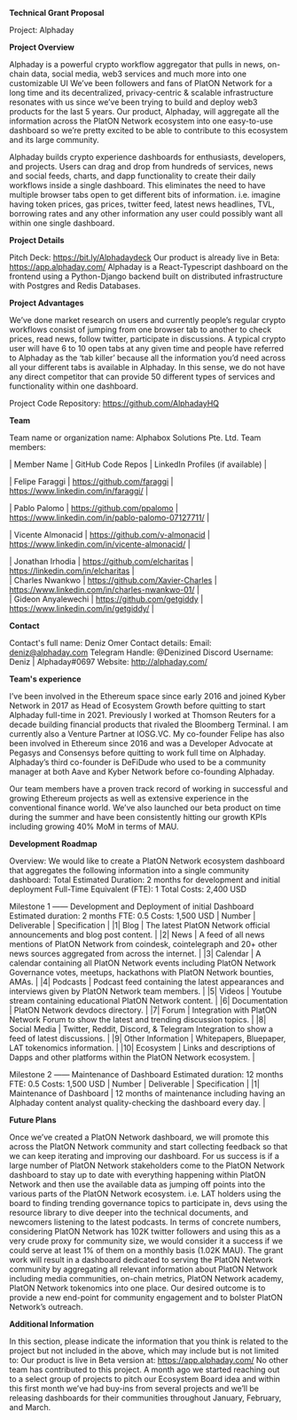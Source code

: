 **Technical Grant Proposal**

Project: Alphaday

**Project Overview**

Alphaday is a powerful crypto workflow aggregator that pulls in news, on-chain data, social media, web3 services and much more into one customizable UI
We’ve been followers and fans of PlatON Network for a long time and its decentralized, privacy-centric & scalable infrastructure resonates with us since we’ve been trying to build and deploy web3 products for the last 5 years. Our product, Alphaday, will aggregate all the information across the PlatON Network ecosystem into one easy-to-use dashboard so we’re pretty excited to be able to contribute to this ecosystem and its large community.

Alphaday builds crypto experience dashboards for enthusiasts, developers, and projects. Users can drag and drop from hundreds of services, news and social feeds, charts, and dapp functionality to create their daily workflows inside a single dashboard. This eliminates the need to have multiple browser tabs open to get different bits of information. i.e. imagine having token prices, gas prices, twitter feed, latest news headlines, TVL, borrowing rates and any other information any user could possibly want all within one single dashboard. 

**Project Details**

Pitch Deck: https://bit.ly/Alphadaydeck
Our product is already live in Beta: https://app.alphaday.com/
Alphaday is a React-Typescript dashboard on the frontend using a Python-Django backend built on distributed infrastructure with Postgres and Redis Databases.

**Project Advantages**

We’ve done market research on users and currently people’s regular crypto workflows consist of jumping from one browser tab to another to check prices, read news, follow twitter, participate in discussions. A typical crypto user will have 6 to 10 open tabs at any given time and people have referred to Alphaday as the ‘tab killer’ because all the information you’d need across all your different tabs is available in Alphaday. In this sense, we do not have any direct competitor that can provide 50 different types of services and functionality within one dashboard.

Project Code Repository:
https://github.com/AlphadayHQ

**Team**

Team name or organization name: Alphabox Solutions Pte. Ltd.
Team members:

| Member Name | GitHub Code Repos | LinkedIn Profiles (if available) |

| Felipe Faraggi | https://github.com/faraggi | https://www.linkedin.com/in/faraggi/ |

| Pablo Palomo | https://github.com/ppalomo | https://www.linkedin.com/in/pablo-palomo-07127711/ |

| Vicente Almonacid | https://github.com/v-almonacid | https://www.linkedin.com/in/vicente-almonacid/ |

| Jonathan Irhodia | https://github.com/elcharitas | https://linkedin.com/in/elcharitas | \
| Charles Nwankwo | https://github.com/Xavier-Charles | https://www.linkedin.com/in/charles-nwankwo-01/ | \
| Gideon Anyalewechi | https://github.com/getgiddy | https://www.linkedin.com/in/getgiddy/ |

**Contact**

Contact's full name: Deniz Omer
Contact details:
Email: deniz@alphaday.com
Telegram Handle: @Denizined
Discord Username: Deniz | Alphaday#0697
Website: http://alphaday.com/

**Team's experience**

I’ve been involved in the Ethereum space since early 2016 and joined Kyber Network in 2017 as Head of Ecosystem Growth before quitting to start Alphaday full-time in 2021. Previously I worked at Thomson Reuters for a decade building financial products that rivaled the Bloomberg Terminal. I am currently also a Venture Partner at IOSG.VC.
My co-founder Felipe has also been involved in Ethereum since 2016 and was a Developer Advocate at Pegasys and Consensys before quitting to work full time on Alphaday.
Alphaday’s third co-founder is DeFiDude who used to be a community manager at both Aave and Kyber Network before co-founding Alphaday.

Our team members have a proven track record of working in successful and growing Ethereum projects as well as extensive experience in the conventional finance world. We’ve also launched our beta product on time during the summer and have been consistently hitting our growth KPIs including growing 40% MoM in terms of MAU.


**Development Roadmap**

Overview:
We would like to create a PlatON Network ecosystem dashboard that aggregates the following information into a single community dashboard:
Total Estimated Duration: 2 months for development and initial deployment
Full-Time Equivalent (FTE): 1
Total Costs: 2,400 USD

Milestone 1 —— Development and Deployment of initial Dashboard
Estimated duration: 2 months
FTE: 0.5
Costs: 1,500 USD
| Number | Deliverable | Specification |
|1| Blog | The latest PlatON Network official announcements and blog post content. |
|2| News | A feed of all news mentions of PlatON Network from coindesk, cointelegraph and 20+ other news sources aggregated from across the internet. |
|3| Calendar | A calendar containing all PlatON Network events including PlatON Network Governance votes, meetups, hackathons with PlatON Network bounties, AMAs. |
|4| Podcasts | Podcast feed containing the latest appearances and interviews given by PlatON Network team members. |
|5| Videos | Youtube stream containing educational PlatON Network content. |
|6| Documentation | PlatON Network devdocs directory. |
|7| Forum | Integration with PlatON Network Forum to show the latest and trending discussion topics. |
|8| Social Media | Twitter, Reddit, Discord, & Telegram Integration to show a feed of latest discussions. |
|9| Other Information | Whitepapers, Bluepaper, LAT tokenomics information. |
|10| Ecosystem | Links and descriptions of Dapps and other platforms within the PlatON Network ecosystem. |

Milestone 2 —— Maintenance of Dashboard
Estimated duration: 12 months
FTE: 0.5
Costs: 1,500 USD
| Number | Deliverable | Specification |
|1| Maintenance of Dashboard | 12 months of maintenance including having an Alphaday content analyst quality-checking the dashboard every day. |

**Future Plans**

Once we’ve created a PlatON Network dashboard, we will promote this across the PlatON Network community and start collecting feedback so that we can keep iterating and improving our dashboard. For us success is if a large number of PlatON Network stakeholders come to the PlatON Network dashboard to stay up to date with everything happening within PlatON Network and then use the available data as jumping off points into the various parts of the PlatON Network ecosystem. i.e. LAT holders using the board to finding trending governance topics to participate in, devs using the resource library to dive deeper into the technical documents, and newcomers listening to the latest podcasts.
In terms of concrete numbers, considering PlatON Network has 102K twitter followers and using this as a very crude proxy for community size, we would consider it a success if we could serve at least 1% of them on a monthly basis (1.02K MAU).
The grant work will result in a dashboard dedicated to serving the PlatON Network community by aggregating all relevant information about PlatON Network including media communities, on-chain metrics, PlatON Network academy, PlatON Network tokenomics into one place. Our desired outcome is to provide a new end-point for community engagement and to bolster PlatON Network’s outreach.


**Additional Information**

In this section, please indicate the information that you think is related to the project but not included in the above, which may include but is not limited to:
Our product is live in Beta version at: https://app.alphaday.com/
No other team has contributed to this project.
A month ago we started reaching out to a select group of projects to pitch our Ecosystem Board idea and within this first month we’ve had buy-ins from several projects and we’ll be releasing dashboards for their communities throughout January, February, and March.
